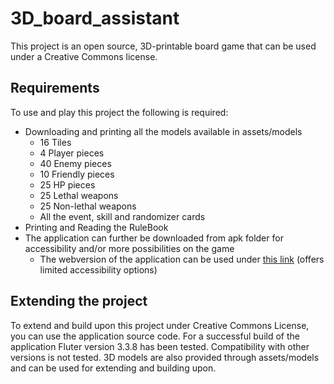 # 3D_board_assistant

This project is an open source, 3D-printable board game that can be used under a Creative Commons license.

## Requirements

To use and play this project the following is required:

- Downloading and printing all the models available in assets/models
  - 16 Tiles
  - 4 Player pieces
  - 40 Enemy pieces
  - 10 Friendly pieces
  - 25 HP pieces
  - 25 Lethal weapons
  - 25 Non-lethal weapons
  - All the event, skill and randomizer cards
- Printing and Reading the RuleBook
- The application can further be downloaded from apk folder for accessibility and/or more possibilities on the game
  - The webversion of the application can be used under [this link](http://board-assistant.web.app) (offers limited accessibility options)

## Extending the project

To extend and build upon this project under Creative Commons License, you can use the application source code. For a successful build of the application Fluter version 3.3.8 has been tested. Compatibility with other versions is not tested. 3D models are also provided through assets/models and can be used for extending and building upon.
